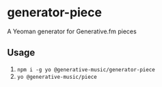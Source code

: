 # generator-piece

A Yeoman generator for Generative.fm pieces

## Usage

1. `npm i -g yo @generative-music/generator-piece`
2. `yo @generative-music/piece`
